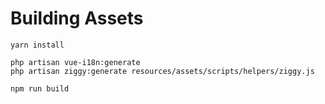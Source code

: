 # Building Assets

```
yarn install

php artisan vue-i18n:generate
php artisan ziggy:generate resources/assets/scripts/helpers/ziggy.js

npm run build
```
